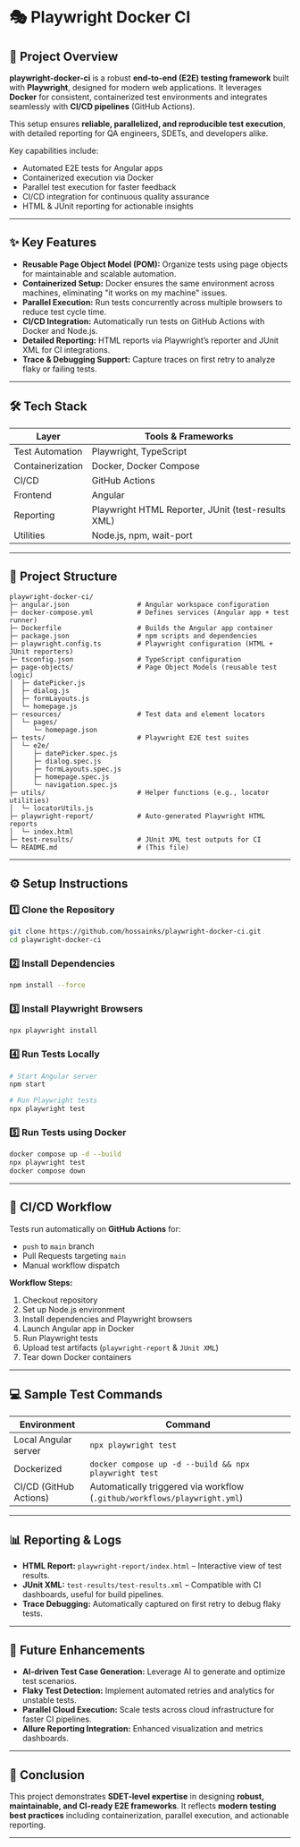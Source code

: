 
# 🎭 Playwright Docker CI

## 🚀 Project Overview

**playwright-docker-ci** is a robust **end-to-end (E2E) testing framework** built with **Playwright**, designed for modern web applications. It leverages **Docker** for consistent, containerized test environments and integrates seamlessly with **CI/CD pipelines** (GitHub Actions).  

This setup ensures **reliable, parallelized, and reproducible test execution**, with detailed reporting for QA engineers, SDETs, and developers alike.

Key capabilities include:  

- Automated E2E tests for Angular apps  
- Containerized execution via Docker  
- Parallel test execution for faster feedback  
- CI/CD integration for continuous quality assurance  
- HTML & JUnit reporting for actionable insights  

---

## ✨ Key Features

- **Reusable Page Object Model (POM):** Organize tests using page objects for maintainable and scalable automation.  
- **Containerized Setup:** Docker ensures the same environment across machines, eliminating "it works on my machine" issues.  
- **Parallel Execution:** Run tests concurrently across multiple browsers to reduce test cycle time.  
- **CI/CD Integration:** Automatically run tests on GitHub Actions with Docker and Node.js.  
- **Detailed Reporting:** HTML reports via Playwright’s reporter and JUnit XML for CI integrations.  
- **Trace & Debugging Support:** Capture traces on first retry to analyze flaky or failing tests.  

---

## 🛠 Tech Stack

| Layer               | Tools & Frameworks                                    |
|--------------------|--------------------------------------------------------|
| Test Automation     | Playwright, TypeScript                                |
| Containerization    | Docker, Docker Compose                                |
| CI/CD               | GitHub Actions                                        |
| Frontend            | Angular                                               |
| Reporting           | Playwright HTML Reporter, JUnit (test-results XML)    |
| Utilities           | Node.js, npm, wait-port                               |

---

## 📂 Project Structure

```
playwright-docker-ci/
├─ angular.json                 # Angular workspace configuration
├─ docker-compose.yml           # Defines services (Angular app + test runner)
├─ Dockerfile                   # Builds the Angular app container
├─ package.json                 # npm scripts and dependencies
├─ playwright.config.ts         # Playwright configuration (HTML + JUnit reporters)
├─ tsconfig.json                # TypeScript configuration
├─ page-objects/                # Page Object Models (reusable test logic)
│  ├─ datePicker.js
│  ├─ dialog.js
│  ├─ formLayouts.js
│  └─ homepage.js
├─ resources/                   # Test data and element locators
│  └─ pages/
│     └─ homepage.json
├─ tests/                       # Playwright E2E test suites
│  └─ e2e/
│     ├─ datePicker.spec.js
│     ├─ dialog.spec.js
│     ├─ formLayouts.spec.js
│     ├─ homepage.spec.js
│     └─ navigation.spec.js
├─ utils/                       # Helper functions (e.g., locator utilities)
│  └─ locatorUtils.js
├─ playwright-report/           # Auto-generated Playwright HTML reports
│  └─ index.html
├─ test-results/                # JUnit XML test outputs for CI
└─ README.md                    # (This file)
```

---

## ⚙️ Setup Instructions

### 1️⃣ Clone the Repository
```bash
git clone https://github.com/hossainks/playwright-docker-ci.git
cd playwright-docker-ci
```

### 2️⃣ Install Dependencies

```bash
npm install --force
```

### 3️⃣ Install Playwright Browsers

```bash
npx playwright install
```

### 4️⃣ Run Tests Locally

```bash
# Start Angular server
npm start

# Run Playwright tests
npx playwright test
```

### 5️⃣ Run Tests using Docker

```bash
docker compose up -d --build
npx playwright test
docker compose down
```

---

## 🔄 CI/CD Workflow

Tests run automatically on **GitHub Actions** for:

* `push` to `main` branch
* Pull Requests targeting `main`
* Manual workflow dispatch

**Workflow Steps:**

1. Checkout repository
2. Set up Node.js environment
3. Install dependencies and Playwright browsers
4. Launch Angular app in Docker
5. Run Playwright tests
6. Upload test artifacts (`playwright-report` & `JUnit XML`)
7. Tear down Docker containers

---

## 💻 Sample Test Commands

| Environment            | Command                                                                   |
| ---------------------- | ------------------------------------------------------------------------- |
| Local Angular server   | `npx playwright test`                                                     |
| Dockerized             | `docker compose up -d --build && npx playwright test`                     |
| CI/CD (GitHub Actions) | Automatically triggered via workflow (`.github/workflows/playwright.yml`) |

---

## 📊 Reporting & Logs

* **HTML Report:** `playwright-report/index.html` – Interactive view of test results.
* **JUnit XML:** `test-results/test-results.xml` – Compatible with CI dashboards, useful for build pipelines.
* **Trace Debugging:** Automatically captured on first retry to debug flaky tests.

---

## 🚀 Future Enhancements

* **AI-driven Test Case Generation:** Leverage AI to generate and optimize test scenarios.
* **Flaky Test Detection:** Implement automated retries and analytics for unstable tests.
* **Parallel Cloud Execution:** Scale tests across cloud infrastructure for faster CI pipelines.
* **Allure Reporting Integration:** Enhanced visualization and metrics dashboards.

---

## 📌 Conclusion

This project demonstrates **SDET-level expertise** in designing **robust, maintainable, and CI-ready E2E frameworks**. It reflects **modern testing best practices** including containerization, parallel execution, and actionable reporting.

---
